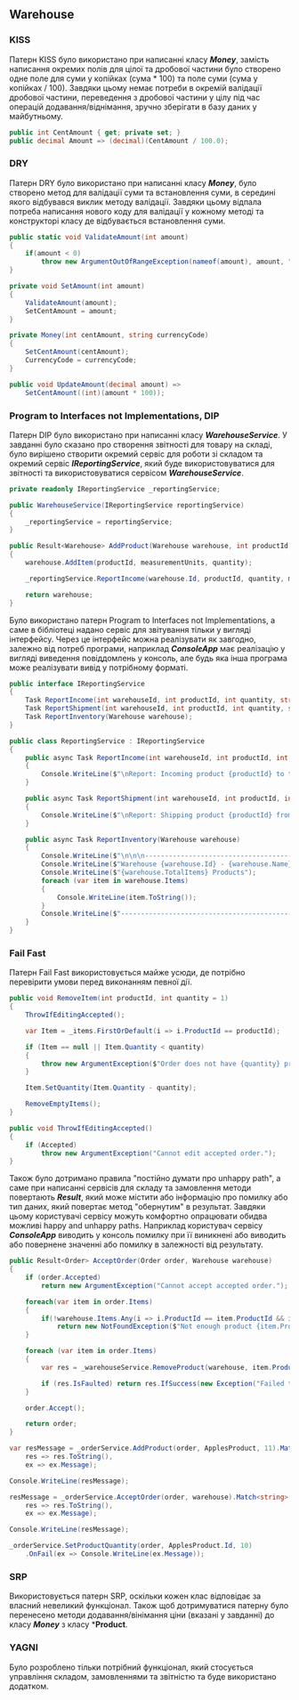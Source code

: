 ## Warehouse

### KISS

Патерн KISS було використано при написанні класу ***Money***, замість написання окремих полів для цілої та дробової частини було створено одне поле для суми у копійках (сума * 100) та поле суми (сума у копійках / 100). Завдяки цьому немає потреби в окремій валідації дробової частини, переведення з дробової частини у цілу під час операцій додавання/віднімання, зручно зберігати в базу даних у майбутньому.

```C#
public int CentAmount { get; private set; }
public decimal Amount => (decimal)(CentAmount / 100.0);
```

### DRY

Патерн DRY було використано при написанні класу ***Money***, було створено метод для валідації суми та встановлення суми, в середині якого відбувався виклик методу валідації. Завдяки цьому відпала потреба написання нового коду для валідації у кожному методі та конструкторі класу де відбувається встановлення суми.

```C#
public static void ValidateAmount(int amount)
{
    if(amount < 0)
        throw new ArgumentOutOfRangeException(nameof(amount), amount, "Amount cannot be negative.");
}
```

```C#
private void SetAmount(int amount)
{
    ValidateAmount(amount);
    SetCentAmount = amount;
}
```

```C#
private Money(int centAmount, string currencyCode)
{
    SetCentAmount(centAmount);
    CurrencyCode = currencyCode;
}

public void UpdateAmount(decimal amount) =>
    SetCentAmount((int)(amount * 100));
```

### Program to Interfaces not Implementations, DIP

Патерн DIP було використано при написанні класу ***WarehouseService***. У завданні було сказано про створення звітності для товару на складі, було вирішено створити окремий сервіс для роботи зі складом та окремий сервіс ***IReportingService***, який буде використовуватися для звітності та використовуватися сервісом ***WarehouseService***.

```C#
private readonly IReportingService _reportingService;

public WarehouseService(IReportingService reportingService)
{
    _reportingService = reportingService;
}

public Result<Warehouse> AddProduct(Warehouse warehouse, int productId, string measurementUnits, int quantity = 1)
{
    warehouse.AddItem(productId, measurementUnits, quantity);

    _reportingService.ReportIncome(warehouse.Id, productId, quantity, measurementUnits);

    return warehouse;
}
```

Було використано патерн Program to Interfaces not Implementations, а саме в бібліотеці надано сервіс для звітування тільки у вигляді інтерфейсу. Через це інтерфейс можна реалізувати як завгодно, залежно від потреб програми, наприклад ***ConsoleApp*** має реалізацію у вигляді виведення повіддомлень у консоль, але будь яка інша програма може реалізувати вивід у потрібному форматі.

```C#
public interface IReportingService
{
    Task ReportIncome(int warehouseId, int productId, int quantity, string measurementUnits);
    Task ReportShipment(int warehouseId, int productId, int quantity, string measurementUnits);
    Task ReportInventory(Warehouse warehouse);
}
```


```C#
public class ReportingService : IReportingService
{
    public async Task ReportIncome(int warehouseId, int productId, int quantity, string measurementUnits)
    {
        Console.WriteLine($"\nReport: Incoming product {productId} to the warehouse {warehouseId}. Quantity - {quantity} {measurementUnits}\n");
    }

    public async Task ReportShipment(int warehouseId, int productId, int quantity, string measurementUnits)
    {
        Console.WriteLine($"\nReport: Shipping product {productId} from the warehouse {warehouseId}. Quantity - {quantity} {measurementUnits}\n");
    }

    public async Task ReportInventory(Warehouse warehouse)
    {
        Console.WriteLine($"\n\n\n--------------------------------------------");
        Console.WriteLine($"Warehouse {warehouse.Id} - {warehouse.Name}\n");
        Console.WriteLine($"{warehouse.TotalItems} Products");
        foreach (var item in warehouse.Items)
        {
            Console.WriteLine(item.ToString());
        }
        Console.WriteLine($"--------------------------------------------\n\n\n");
    }
}
```

### Fail Fast

Патерн Fail Fast використовується майже усюди, де потрібно перевірити умови перед виконанням певної дії.

```C#
public void RemoveItem(int productId, int quantity = 1)
{
    ThrowIfEditingAccepted();

    var Item = _items.FirstOrDefault(i => i.ProductId == productId);

    if (Item == null || Item.Quantity < quantity)
    {
        throw new ArgumentException($"Order does not have {quantity} products {productId}.");
    }

    Item.SetQuantity(Item.Quantity - quantity);

    RemoveEmptyItems();
}

public void ThrowIfEditingAccepted()
{
    if (Accepted)
        throw new ArgumentException("Cannot edit accepted order.");
}
```

Також було дотримано правила "постійно думати про unhappy path", а саме при написанні сервісів для складу та замовлення методи повертають ***Result***, який може містити або інформацію про помилку або тип даних, який повертає метод "обернутим" в результат. Завдяки  цьому користувачі сервісу можуть комфортно опрацювати обидва можливі happy and unhappy paths. Наприклад користувач сервісу ***ConsoleApp*** виводить у консоль помилку при її виникнені або виводить або повернене значенні або помилку в залежності від результату. 

```C#
public Result<Order> AcceptOrder(Order order, Warehouse warehouse)
{
    if (order.Accepted)
        return new ArgumentException("Cannot accept accepted order.");

    foreach(var item in order.Items)
    {
        if(!warehouse.Items.Any(i => i.ProductId == item.ProductId && i.Quantity >= item.Quantity))
            return new NotFoundException($"Not enough product {item.ProductId} in the warehouse {warehouse.Id}.");
    }

    foreach (var item in order.Items)
    {
        var res = _warehouseService.RemoveProduct(warehouse, item.ProductId, item.Quantity);

        if (res.IsFaulted) return res.IfSuccess(new Exception("Failed to remove product from warehouse"));
    }

    order.Accept();

    return order;
}
```


```C#
var resMessage = _orderService.AddProduct(order, ApplesProduct, 11).Match<string>(
    res => res.ToString(),
    ex => ex.Message);

Console.WriteLine(resMessage);

resMessage = _orderService.AcceptOrder(order, warehouse).Match<string>(
    res => res.ToString(),
    ex => ex.Message);

Console.WriteLine(resMessage);

_orderService.SetProductQuantity(order, ApplesProduct.Id, 10)
    .OnFail(ex => Console.WriteLine(ex.Message));
```

### SRP

Використовується патерн SRP, оскільки кожен клас відповідає за власний невеликий функціонал. Також щоб дотримуватися патерну було перенесено методи додавання/вінімання ціни (вказані у завданні) до класу ***Money*** з класу ***Product**.

### YAGNI

Було розроблено тільки потрібний функціонал, який стосується управління складом, замовленнями та звітністю та буде використано додатком.